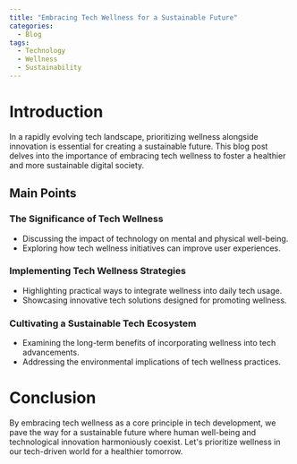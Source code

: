 ```yaml
---
title: "Embracing Tech Wellness for a Sustainable Future"
categories:
  - Blog
tags:
  - Technology
  - Wellness
  - Sustainability
---
```


# Introduction
In a rapidly evolving tech landscape, prioritizing wellness alongside innovation is essential for creating a sustainable future. This blog post delves into the importance of embracing tech wellness to foster a healthier and more sustainable digital society.

## Main Points
### The Significance of Tech Wellness
- Discussing the impact of technology on mental and physical well-being.
- Exploring how tech wellness initiatives can improve user experiences.

### Implementing Tech Wellness Strategies
- Highlighting practical ways to integrate wellness into daily tech usage.
- Showcasing innovative tech solutions designed for promoting wellness.

### Cultivating a Sustainable Tech Ecosystem
- Examining the long-term benefits of incorporating wellness into tech advancements.
- Addressing the environmental implications of tech wellness practices.

# Conclusion
By embracing tech wellness as a core principle in tech development, we pave the way for a sustainable future where human well-being and technological innovation harmoniously coexist. Let's prioritize wellness in our tech-driven world for a healthier tomorrow.